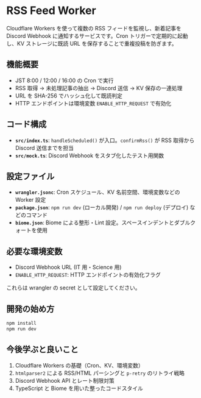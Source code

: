 # RSS Feed Worker

Cloudflare Workers を使って複数の RSS フィードを監視し、新着記事を Discord Webhook に通知するサービスです。Cron トリガーで定期的に起動し、KV ストレージに既読 URL を保存することで重複投稿を防ぎます。

## 機能概要
- JST 8:00 / 12:00 / 16:00 の Cron で実行
- RSS 取得 → 未処理記事の抽出 → Discord 送信 → KV 保存の一連処理
- URL を SHA-256 でハッシュ化して既読判定
- HTTP エンドポイントは環境変数 `ENABLE_HTTP_REQUEST` で有効化

## コード構成
- **`src/index.ts`**: `handleScheduled()` が入口。`confirmRss()` が RSS 取得から Discord 送信までを担当
- **`src/mock.ts`**: Discord Webhook をスタブ化したテスト用関数

## 設定ファイル
- **`wrangler.jsonc`**: Cron スケジュール、KV 名前空間、環境変数などの Worker 設定
- **`package.json`**: `npm run dev` (ローカル開発) / `npm run deploy` (デプロイ) などのコマンド
- **`biome.json`**: Biome による整形・Lint 設定。スペースインデントとダブルクォートを使用

## 必要な環境変数
- Discord Webhook URL (IT 用・Science 用)
- `ENABLE_HTTP_REQUEST`: HTTP エンドポイントの有効化フラグ

これらは wrangler の secret として設定してください。

## 開発の始め方
```bash
npm install
npm run dev
```

## 今後学ぶと良いこと
1. Cloudflare Workers の基礎（Cron、KV、環境変数）
2. `htmlparser2` による RSS/HTML パーシングと `p-retry` のリトライ戦略
3. Discord Webhook API とレート制限対策
4. TypeScript と Biome を用いた整ったコードスタイル

